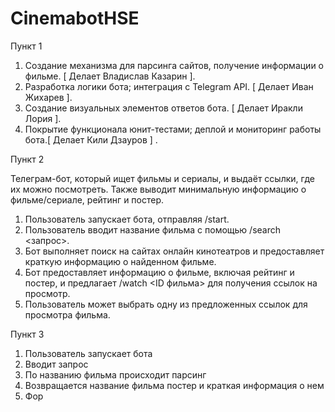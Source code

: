 # CinemabotHSE

Пункт 1

1. Создание механизма для парсинга сайтов, получение информации о фильме.  [ Делает Владислав Казарин ]. 
2. Разработка логики бота; интеграция с Telegram API. [ Делает Иван Жихарев ].
3. Создание визуальных элементов ответов бота.  [ Делает Иракли Лория ].  
4. Покрытие функционала юнит-тестами; деплой и мониторинг работы бота.[ Делает Кили Дзауров ] .  

Пункт 2

Телеграм-бот, который ищет фильмы и сериалы, и выдаёт ссылки, где их можно посмотреть. Также выводит минимальную информацию о фильме/сериале, рейтинг и постер. 
1. Пользователь запускает бота, отправляя /start.
2. Пользователь вводит название фильма с помощью /search <запрос>.
3. Бот выполняет поиск на сайтах онлайн кинотеатров и предоставляет краткую информацию о найденном фильме.
4. Бот предоставляет информацию о фильме, включая рейтинг и постер, и предлагает /watch <ID фильма> для получения ссылок на просмотр.
5. Пользователь может выбрать одну из предложенных ссылок для просмотра фильма.

Пункт 3

1. Пользователь запускает бота 
2. Вводит запрос
3. По названию фильма происходит парсинг
4. Возвращается название фильма постер и краткая информация о нем
5. Фор

